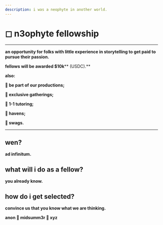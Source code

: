 ```yaml
---
description: i was a neophyte in another world.
---
```


# ◻ n3ophyte fellowship

****

**an opportunity for folks with little experience in storytelling to get paid to pursue their passion.**

**fellows will be awarded **<mark style="color:purple;">**$10k**</mark>** (USDC).**

**also:**

**🌹 be part of our productions;**

**🌹 exclusive gatherings;**

**🌹 1-1 tutoring;**

**🌹 havens;**

**🌹 swags.**&#x20;

****

## wen?



**ad infinitum.**



## what will i do as a fellow?



**you already know.**



## how do i get selected?



**convince us that you know what we are thinking.**

**anon  🏧  midsumm3r 👙 xyz**

